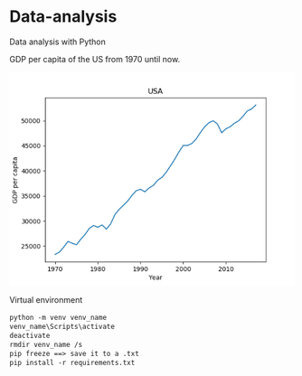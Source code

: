 # Data-analysis
Data analysis with Python

GDP per capita of the US from 1970 until now.

![graph](Figure_1.png)


Virtual environment
```
python -m venv venv_name
venv_name\Scripts\activate
deactivate
rmdir venv_name /s
pip freeze ==> save it to a .txt
pip install -r requirements.txt
```
